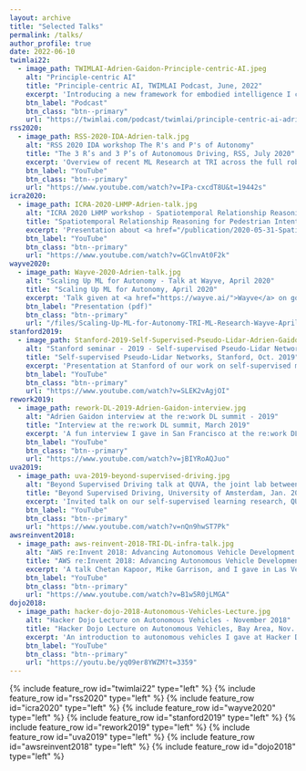 ```yaml
---
layout: archive
title: "Selected Talks"
permalink: /talks/
author_profile: true
date: 2022-06-10
twimlai22:
  - image_path: TWIMLAI-Adrien-Gaidon-Principle-centric-AI.jpeg
    alt: "Principle-centric AI"
    title: "Principle-centric AI, TWIMLAI Podcast, June, 2022"
    excerpt: 'Introducing a new framework for embodied intelligence I call Principle-centric AI: leveraging (and learning) inductive priors to guide learning towards better outcomes (safety, efficiency, robustness).'
    btn_label: "Podcast"
    btn_class: "btn--primary"
    url: "https://twimlai.com/podcast/twimlai/principle-centric-ai-adrien-gaidon/"
rss2020:
  - image_path: RSS-2020-IDA-Adrien-talk.jpg
    alt: "RSS 2020 IDA workshop The R's and P's of Autonomy"
    title: "The 3 R’s and 3 P’s of Autonomous Driving, RSS, July 2020"
    excerpt: 'Overview of recent ML Research at TRI across the full robotics stack -- (Robust) Perception, (Random) Prediction, and (Risk-aware) Planning -- at the <a href="https://sites.google.com/view/ida2020">RSS 2020 Interaction and Decision-Making in Autonomous-Driving workshop (IDA)</a>.'
    btn_label: "YouTube"
    btn_class: "btn--primary"
    url: "https://www.youtube.com/watch?v=IPa-cxcdT8U&t=19442s"
icra2020:
  - image_path: ICRA-2020-LHMP-Adrien-talk.jpg
    alt: "ICRA 2020 LHMP workshop - Spatiotemporal Relationship Reasoning for Pedestrian Intent Prediction"
    title: "Spatiotemporal Relationship Reasoning for Pedestrian Intent Prediction, ICRA, June 2020"
    excerpt: 'Presentation about <a href="/publication/2020-05-31-Spatiotemporal-Relationship-Reasoning-for-Pedestrian-Intent-Prediction">our ICRA 2020 paper</a> at the <a href="https://motionpredictionicra2020.github.io/">ICRA 2020 Long-term Human Motion Prediction workshop</a>.'
    btn_label: "YouTube"
    btn_class: "btn--primary"
    url: "https://www.youtube.com/watch?v=GClnvAt0F2k"
wayve2020:
  - image_path: Wayve-2020-Adrien-talk.jpg
    alt: "Scaling Up ML for Autonomy - Talk at Wayve, April 2020"
    title: "Scaling Up ML for Autonomy, April 2020"
    excerpt: 'Talk given at <a href="https://wayve.ai/">Wayve</a> on going beyond supervised learning for autonomy. Overview of our recent ICCV and CVPR orals on imitation and perception.'
    btn_label: "Presentation (pdf)"
    btn_class: "btn--primary"
    url: "/files/Scaling-Up-ML-for-Autonomy-TRI-ML-Research-Wayve-April-2020.pdf"
stanford2019:
  - image_path: Stanford-2019-Self-Supervised-Pseudo-Lidar-Adrien-Gaidon-talk.jpg
    alt: "Stanford seminar - 2019 - Self-supervised Pseudo-Lidar Networks"
    title: "Self-supervised Pseudo-Lidar Networks, Stanford, Oct. 2019"
    excerpt: 'Presentation at Stanford of our work on self-supervised monocular depth estimation (monodepth, a.k.a. pseudo-lidar)'
    btn_label: "YouTube"
    btn_class: "btn--primary"
    url: "https://www.youtube.com/watch?v=SLEK2vAgjOI"
rework2019:
  - image_path: rework-DL-2019-Adrien-Gaidon-interview.jpg
    alt: "Adrien Gaidon interview at the re:work DL summit - 2019"
    title: "Interview at the re:work DL summit, March 2019"
    excerpt: 'A fun interview I gave in San Francisco at the re:work DL summit in 2019 on open problems in world-scale learning for autonomous driving'
    btn_label: "YouTube"
    btn_class: "btn--primary"
    url: "https://www.youtube.com/watch?v=jBIYRoAQJuo"
uva2019:
  - image_path: uva-2019-beyond-supervised-driving.jpg
    alt: "Beyond Supervised Driving talk at QUVA, the joint lab between Qualcomm and the University of Amsterdam"
    title: "Beyond Supervised Driving, University of Amsterdam, Jan. 2019"
    excerpt: 'Invited talk on our self-supervised learning research, QUVA (joint lab between Qualcomm and the University of Amsterdam)'
    btn_label: "YouTube"
    btn_class: "btn--primary"
    url: "https://www.youtube.com/watch?v=nQn9hwST7Pk"
awsreinvent2018:
  - image_path: aws-reinvent-2018-TRI-DL-infra-talk.jpg
    alt: "AWS re:Invent 2018: Advancing Autonomous Vehicle Development Using Distributed Deep Learning at TRI"
    title: "AWS re:Invent 2018: Advancing Autonomous Vehicle Development Using Distributed Deep Learning at TRI, Nov. 2018"
    excerpt: 'A talk Chetan Kapoor, Mike Garrison, and I gave in Las Vegas at AWS re:Invent 2018 about our large scale ML infra, one of the first to do distributed deep learning with PyTorch on AWS p3 GPU instances.'
    btn_label: "YouTube"
    btn_class: "btn--primary"
    url: "https://www.youtube.com/watch?v=B1w5R0jLMGA"
dojo2018:
  - image_path: hacker-dojo-2018-Autonomous-Vehicles-Lecture.jpg
    alt: "Hacker Dojo Lecture on Autonomous Vehicles - November 2018"
    title: "Hacker Dojo Lecture on Autonomous Vehicles, Bay Area, Nov. 2018"
    excerpt: 'An introduction to autonomous vehicles I gave at Hacker Dojo.'
    btn_label: "YouTube"
    btn_class: "btn--primary"
    url: "https://youtu.be/yq09er8YWZM?t=3359"
---
```


{% include feature_row id="twimlai22" type="left" %}
{% include feature_row id="rss2020" type="left" %}
{% include feature_row id="icra2020" type="left" %}
{% include feature_row id="wayve2020" type="left" %}
{% include feature_row id="stanford2019" type="left" %}
{% include feature_row id="rework2019" type="left" %}
{% include feature_row id="uva2019" type="left" %}
{% include feature_row id="awsreinvent2018" type="left" %}
{% include feature_row id="dojo2018" type="left" %}
